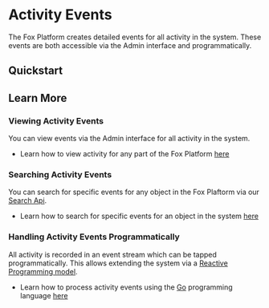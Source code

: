 # Activity Events

The Fox Platform creates detailed events for all activity in the system. 
These events are both accessible via the Admin interface and programmatically. 

## Quickstart

## Learn More

### Viewing Activity Events

You can view events via the Admin interface for all activity in the system.

- Learn how to view activity for any part of the Fox Platform [here](view-activity.md)

### Searching Activity Events

You can search for specific events for any object in the Fox Plaftorm via our [Search Api](../search/index.md).

- Learn how to search for specific events for an object in the system [here](search-activity.md)

### Handling Activity Events Programmatically

All activity is recorded in an event stream which can be tapped programmatically.
This allows extending the system via a [Reactive Programming model](https://en.wikipedia.org/wiki/Reactive_programming).

- Learn how to process activity events using the [Go](https://golang.org/) programming language [here](process-activity.md)


